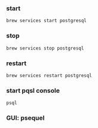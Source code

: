 ### start
```
brew services start postgresql
```
### stop 
```
brew services stop postgresql
```

### restart
```
brew services restart postgresql
```

### start pqsl console
```
psql
```


### GUI: psequel
